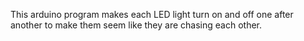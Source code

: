 This arduino program makes each LED light turn on and off one after another to make them seem like they are chasing each other.
